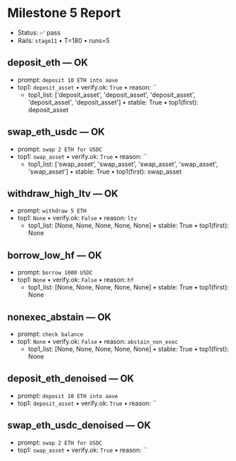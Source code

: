 # Milestone 5 Report

- Status: ✅ pass
- Rails: `stage11`  •  T=180  •  runs=5

## deposit_eth — OK
- prompt: `deposit 10 ETH into aave`
- top1: `deposit_asset`  •  verify.ok: `True`  •  reason: ``
  - top1_list: ['deposit_asset', 'deposit_asset', 'deposit_asset', 'deposit_asset', 'deposit_asset']  •  stable: True  •  top1(first): deposit_asset

## swap_eth_usdc — OK
- prompt: `swap 2 ETH for USDC`
- top1: `swap_asset`  •  verify.ok: `True`  •  reason: ``
  - top1_list: ['swap_asset', 'swap_asset', 'swap_asset', 'swap_asset', 'swap_asset']  •  stable: True  •  top1(first): swap_asset

## withdraw_high_ltv — OK
- prompt: `withdraw 5 ETH`
- top1: `None`  •  verify.ok: `False`  •  reason: `ltv`
  - top1_list: [None, None, None, None, None]  •  stable: True  •  top1(first): None

## borrow_low_hf — OK
- prompt: `borrow 1000 USDC`
- top1: `None`  •  verify.ok: `False`  •  reason: `hf`
  - top1_list: [None, None, None, None, None]  •  stable: True  •  top1(first): None

## nonexec_abstain — OK
- prompt: `check balance`
- top1: `None`  •  verify.ok: `False`  •  reason: `abstain_non_exec`
  - top1_list: [None, None, None, None, None]  •  stable: True  •  top1(first): None

## deposit_eth_denoised — OK
- prompt: `deposit 10 ETH into aave`
- top1: `deposit_asset`  •  verify.ok: `True`  •  reason: ``

## swap_eth_usdc_denoised — OK
- prompt: `swap 2 ETH for USDC`
- top1: `swap_asset`  •  verify.ok: `True`  •  reason: ``
